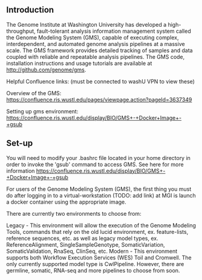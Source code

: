 ## Introduction
The Genome Institute at Washington University has developed a high-throughput, fault-tolerant analysis information management system called the Genome Modeling System (GMS), capable of executing complex, interdependent, and automated genome analysis pipelines at a massive scale. The GMS framework provides detailed tracking of samples and data coupled with reliable and repeatable analysis pipelines.  The GMS code, installation instructions and usage tutorials are available at http://github.com/genome/gms.

Helpful Confluence links:
(must be connected to washU VPN to view these)

Overview of the GMS: https://confluence.ris.wustl.edu/pages/viewpage.action?pageId=3637349

Setting up gms environment: https://confluence.ris.wustl.edu/display/BIO/GMS+-+Docker+Image+-+gsub

## Set-up
You will need to modify your .bashrc file located in your home directory in order to invoke the 'gsub' command to access GMS. 
See here for more information https://confluence.ris.wustl.edu/display/BIO/GMS+-+Docker+Image+-+gsub


For users of the Genome Modeling System (GMS), the first thing you must do after logging in to a virtual-workstation (TODO: add link) at MGI is launch a docker container using the appropriate image.

There are currently two environments to choose from:

Legacy - This environment will allow the execution of the Genome Modeling Tools, commands that rely on the old lucid environment, ex. feature-lists, reference sequences, etc. as well as legacy model types, ex. ReferenceAlignment, SingleSampleGenotype, SomaticVariation, SomaticValidation, RnaSeq, ClinSeq, etc.
Modern - This environment supports both Workflow Execution Services (WES) Toil and Cromwell. The only currently supported model type is CwlPipeline. However, there are germline, somatic, RNA-seq and more pipelines to choose from soon.
